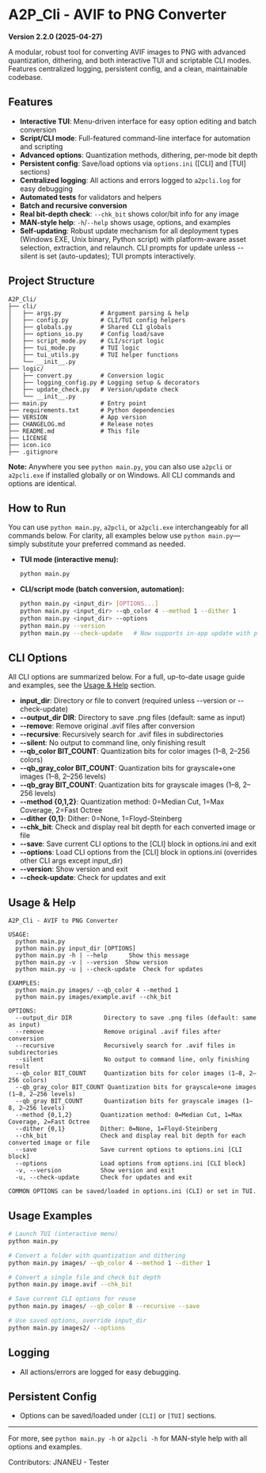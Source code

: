 # A2P_Cli - AVIF to PNG Converter

**Version 2.2.0 (2025-04-27)**

A modular, robust tool for converting AVIF images to PNG with advanced quantization, dithering, and both interactive TUI and scriptable CLI modes. Features centralized logging, persistent config, and a clean, maintainable codebase.

## Features
- **Interactive TUI**: Menu-driven interface for easy option editing and batch conversion
- **Script/CLI mode**: Full-featured command-line interface for automation and scripting
- **Advanced options**: Quantization methods, dithering, per-mode bit depth
- **Persistent config**: Save/load options via `options.ini` ([CLI] and [TUI] sections)
- **Centralized logging**: All actions and errors logged to `a2pcli.log` for easy debugging
- **Automated tests** for validators and helpers
- **Batch and recursive conversion**
- **Real bit-depth check**: `--chk_bit` shows color/bit info for any image
- **MAN-style help**: `-h`/`--help` shows usage, options, and examples
- **Self-updating**: Robust update mechanism for all deployment types (Windows EXE, Unix binary, Python script) with platform-aware asset selection, extraction, and relaunch. CLI prompts for update unless --silent is set (auto-updates); TUI prompts interactively.

## Project Structure
```
A2P_Cli/
├── cli/
│   ├── args.py           # Argument parsing & help
│   ├── config.py         # CLI/TUI config helpers
│   ├── globals.py        # Shared CLI globals
│   ├── options_io.py     # Config load/save
│   ├── script_mode.py    # CLI/script logic
│   ├── tui_mode.py       # TUI logic
│   ├── tui_utils.py      # TUI helper functions
│   └── __init__.py
├── logic/
│   ├── convert.py        # Conversion logic
│   ├── logging_config.py # Logging setup & decorators
│   ├── update_check.py   # Version/update check
│   └── __init__.py
├── main.py               # Entry point
├── requirements.txt      # Python dependencies
├── VERSION               # App version
├── CHANGELOG.md          # Release notes
├── README.md             # This file
├── LICENSE
├── icon.ico
├── .gitignore
```

**Note:** Anywhere you see `python main.py`, you can also use `a2pcli` or `a2pcli.exe` if installed globally or on Windows. All CLI commands and options are identical.

## How to Run

You can use `python main.py`, `a2pcli`, or `a2pcli.exe` interchangeably for all commands below. For clarity, all examples below use `python main.py`—simply substitute your preferred command as needed.

- **TUI mode (interactive menu):**
  ```sh
  python main.py
  ```
- **CLI/script mode (batch conversion, automation):**
  ```sh
  python main.py <input_dir> [OPTIONS...]
  python main.py <input_dir> --qb_color 4 --method 1 --dither 1
  python main.py <input_dir> --options
  python main.py --version
  python main.py --check-update   # Now supports in-app update with prompt/auto-update
  ```

## CLI Options

All CLI options are summarized below. For a full, up-to-date usage guide and examples, see the [Usage & Help](#usage--help) section.

- **input_dir**: Directory or file to convert (required unless --version or --check-update)
- **--output_dir DIR**: Directory to save .png files (default: same as input)
- **--remove**: Remove original .avif files after conversion
- **--recursive**: Recursively search for .avif files in subdirectories
- **--silent**: No output to command line, only finishing result
- **--qb_color BIT_COUNT**: Quantization bits for color images (1–8, 2–256 colors)
- **--qb_gray_color BIT_COUNT**: Quantization bits for grayscale+one images (1–8, 2–256 levels)
- **--qb_gray BIT_COUNT**: Quantization bits for grayscale images (1–8, 2–256 levels)
- **--method {0,1,2}**: Quantization method: 0=Median Cut, 1=Max Coverage, 2=Fast Octree
- **--dither {0,1}**: Dither: 0=None, 1=Floyd-Steinberg
- **--chk_bit**: Check and display real bit depth for each converted image or file
- **--save**: Save current CLI options to the [CLI] block in options.ini and exit
- **--options**: Load CLI options from the [CLI] block in options.ini (overrides other CLI args except input_dir)
- **--version**: Show version and exit
- **--check-update**: Check for updates and exit

## Usage & Help

```
A2P_Cli - AVIF to PNG Converter

USAGE:
  python main.py
  python main.py input_dir [OPTIONS]
  python main.py -h | --help      Show this message
  python main.py -v | --version  Show version
  python main.py -u | --check-update  Check for updates

EXAMPLES:
  python main.py images/ --qb_color 4 --method 1
  python main.py images/example.avif --chk_bit

OPTIONS:
  --output_dir DIR         Directory to save .png files (default: same as input)
  --remove                 Remove original .avif files after conversion
  --recursive              Recursively search for .avif files in subdirectories
  --silent                 No output to command line, only finishing result
  --qb_color BIT_COUNT     Quantization bits for color images (1–8, 2–256 colors)
  --qb_gray_color BIT_COUNT Quantization bits for grayscale+one images (1–8, 2–256 levels)
  --qb_gray BIT_COUNT      Quantization bits for grayscale images (1–8, 2–256 levels)
  --method {0,1,2}        Quantization method: 0=Median Cut, 1=Max Coverage, 2=Fast Octree
  --dither {0,1}          Dither: 0=None, 1=Floyd-Steinberg
  --chk_bit               Check and display real bit depth for each converted image or file
  --save                  Save current options to options.ini [CLI block]
  --options               Load options from options.ini [CLI block]
  -v, --version           Show version and exit
  -u, --check-update      Check for updates and exit

COMMON OPTIONS can be saved/loaded in options.ini (CLI) or set in TUI.
```

## Usage Examples

```sh
# Launch TUI (interactive menu)
python main.py

# Convert a folder with quantization and dithering
python main.py images/ --qb_color 4 --method 1 --dither 1

# Convert a single file and check bit depth
python main.py image.avif --chk_bit

# Save current CLI options for reuse
python main.py images/ --qb_color 8 --recursive --save

# Use saved options, override input_dir
python main.py images2/ --options
```

## Logging
- All actions/errors are logged for easy debugging.

## Persistent Config
- Options can be saved/loaded under `[CLI]` or `[TUI]` sections.

---

For more, see `python main.py -h` or `a2pcli -h` for MAN-style help with all options and examples.

Contributors:
JNANEU - Tester
